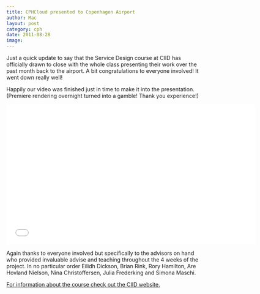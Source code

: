 ```yaml
---
title: CPHCloud presented to Copenhagen Airport
author: Mac
layout: post
category: cph
date: 2011-08-28
image:
---
```


Just a quick update to say that the Service Design course at CIID has officially drawn to close with the whole class presenting their work over the past month back to the airport. A bit congratulations to everyone involved! It went down really well!

Happily our video was finished just in time to make it into the presentation. (Premiere rendering overnight turned into a gamble! Thank you experience!) 

<iframe src="//player.vimeo.com/video/28406122?title=0&amp;byline=0&amp;portrait=0&amp;color=ffffff" width="650" height="366" frameborder="0" webkitallowfullscreen mozallowfullscreen allowfullscreen></iframe>

Again thanks to everyone involved but specifically to the advisors on hand who provided invaluable advise and teaching throughout the 4 weeks of the project. In no particular order Eilidh Dickson, Brian Rink, Rory Hamilton, Are Hovland Nielson, Nina Christoffersen, Julia Frederking and Simona Maschi.

[For information about the course check out the CIID website.][1]

 [1]: http://ciid.dk/education/portfolio/idp11/courses/service-design/overview/